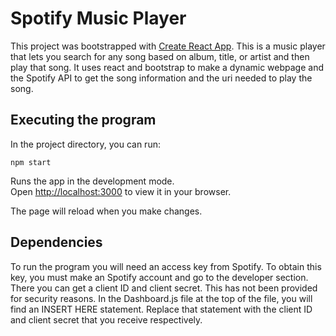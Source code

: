 # Spotify Music Player

This project was bootstrapped with [Create React App](https://github.com/facebook/create-react-app).
This is a music player that lets you search for any song based on album, title, or artist and then play that song.
It uses react and bootstrap to make a dynamic webpage and the Spotify API to get the song information and the uri needed to play the song. 

## Executing the program

In the project directory, you can run:

`npm start`

Runs the app in the development mode.\
Open [http://localhost:3000](http://localhost:3000) to view it in your browser.

The page will reload when you make changes.

## Dependencies

To run the program you will need an access key from Spotify. To obtain this key, you must make an Spotify account and go to the developer section. 
There you can get a client ID and client secret. 
This has not been provided for security reasons. 
In the Dashboard.js file at the top of the file, you will find an INSERT HERE statement. Replace that statement with the client ID and client secret that you receive respectively. 
